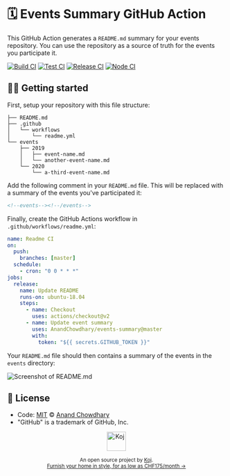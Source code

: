 # 🗓 Events Summary GitHub Action

This GitHub Action generates a `README.md` summary for your events repository. You can use the repository as a source of truth for the events you participate it.

[![Build CI](https://github.com/AnandChowdhary/events-summary/workflows/Build%20CI/badge.svg)](https://github.com/AnandChowdhary/events-summary/actions?query=workflow%3A%22Build+CI%22)
[![Test CI](https://github.com/AnandChowdhary/events-summary/workflows/Test%20CI/badge.svg)](https://github.com/AnandChowdhary/events-summary/actions?query=workflow%3A%22Test+CI%22)
[![Release CI](https://github.com/AnandChowdhary/events-summary/workflows/Release%20CI/badge.svg)](https://github.com/AnandChowdhary/events-summary/actions?query=workflow%3A%22Release+CI%22)
[![Node CI](https://github.com/AnandChowdhary/events-summary/workflows/Node%20CI/badge.svg)](https://github.com/AnandChowdhary/events-summary/actions?query=workflow%3A%22Node+CI%22)

## 👩‍💻 Getting started 

First, setup your repository with this file structure:

```
├── README.md
├── .github
│   └── workflows
│       └── readme.yml
└── events
    ├── 2019
    │   ├── event-name.md
    │   └── another-event-name.md
    └── 2020
        └── a-third-event-name.md
```

Add the following comment in your `README.md` file. This will be replaced with a summary of the events you've participated it:

```html
<!--events--><!--/events-->
```

Finally, create the GitHub Actions workflow in `.github/workflows/readme.yml`:

```yaml
name: Readme CI
on:
  push:
    branches: [master]
  schedule:
    - cron: "0 0 * * *"
jobs:
  release:
    name: Update README
    runs-on: ubuntu-18.04
    steps:
      - name: Checkout
        uses: actions/checkout@v2
      - name: Update event summary
        uses: AnandChowdhary/events-summary@master
        with:
          token: "${{ secrets.GITHUB_TOKEN }}"
```

Your `README.md` file should then contains a summary of the events in the `events` directory:

![Screenshot of README.md](https://user-images.githubusercontent.com/2841780/97774563-e5ca4600-1b7e-11eb-926e-2bf81e4128bc.png)

## 📄 License

- Code: [MIT](./LICENSE) © [Anand Chowdhary](https://anandchowdhary.com)
- "GitHub" is a trademark of GitHub, Inc.

<p align="center">
  <a href="https://koj.co">
    <img width="44" alt="Koj" src="https://kojcdn.com/v1598284251/website-v2/koj-github-footer_m089ze.svg">
  </a>
</p>
<p align="center">
  <sub>An open source project by <a href="https://koj.co">Koj</a>. <br> <a href="https://koj.co">Furnish your home in style, for as low as CHF175/month →</a></sub>
</p>
